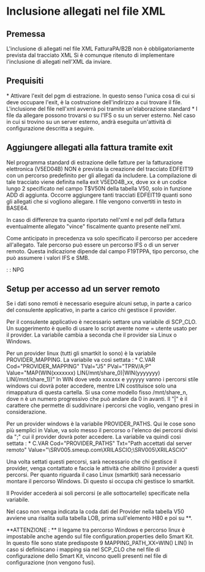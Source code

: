 # Inclusione allegati nel file XML

## Premessa
L'inclusione di allegati nel file XML FatturaPA/B2B non è obbligatoriamente prevista dal tracciato XML
Si è comunque ritenuto di implementare l'inclusione di allegati nell'XML da inviare.

## Prequisiti
\* Attivare l'exit del pgm di estrazione. In questo senso l'unica cosa di cui si deve occupare l'exit, è la costruzione dell'indirizzo a cui trovare il file. L'inclusione del file nell'xml avverrà poi tramite un'elaborazione standard
\* I file da allegare possono trovarsi o su l'IFS o su un server esterno. Nel caso in cui si trovino su un server esterno, andrà eseguita un'attività di configurazione descritta a seguire.

## Aggiungere allegati alla fattura tramite exit
Nel programma standard di estrazione delle fatture per la fatturazione elettronica (V5ED04B) NON è prevista la creazione del tracciato EDFEIT19 con un percorso predefinito per gli allegati da includere.
La compilazione di tale tracciato viene definita nella exit V5ED04B_xx, dove xx è un codice lungo 2 specificato nel campo T$V50N della tabella V50, solo in funzione ADD di aggiunta.
Occorre aggiungere tanti tracciati EDFEIT19 quanti sono gli allegati che si vogliono allegare.
I file vengono convertiti in testo in BASE64.

In caso di differenze tra quanto riportato nell'xml e nel pdf della fattura eventualmente allegato "vince" fiscalmente quanto presente nell'xml.

Come anticipato in precedenza va solo specificato il percorso per accedere all'allegato. Tale percorso può essere un percorso IFS o di un server remoto. Questa indicazione dipende dal campo F19TPPA, tipo percorso, che può assumere i valori IFS e SMB.

 :  : NPG

## Setup per accesso ad un server remoto
Se i dati sono remoti è necessario eseguire alcuni setup, in parte a carico del consulente applicativo, in parte a carico chi gestisce il provider.

Per il consulente applicativo è necessario settare una variabile di SCP_CLO. Un suggerimento è quello di usare lo script avente nome = utente usato per il provider.
La variabile cambia a seconda che il provider sia Linux o Windows.

Per un provider linux (tutti gli smartkit lo sono) è la variabile PROVIDER_MAPPING. La variabile va così settata : 
\* C.VAR Cod="PROVIDER_MAPPING" TVal="J5" PVal="TPRV/A;P" Value="MAP(WIN(xxxxxxx) LIN(/mnt/share_0)|WIN(yyyyyyy) LIN(/mnt/share_1))"
In WIN dove vedo xxxxxx e yyyyyy vanno i percorsi stile windows cui dovrà poter accedere, mentre
LIN costituisce solo una rimappatura di questa cartella. Si usa come modello fisso /mnt/share_n, dove n è un numero progressivo che può andare da 0 in avanti. Il "|" è il carattere che permette di suddivinare i percorsi che voglio, vengano presi in considerazione.

Per un provider windows è la variabile PROVIDER_PATHS. Qui le cose sono più semplici in Value, va solo messo il percorso o l'elenco dei percorsi divisi da ";" cui il provider dovrà poter accedere. La variabile va quindi così settata : 
\* C.VAR Cod="PROVIDER_PATHS" Txt="Path accettati dal server remoto" Value="\\SRV005.smeup.com\XRILASCIO;\\SRV005\XRILASCIO"

Una volta settati questi percorsi, sarà necessario che chi gestisce il provider, venga contattato e faccia le attività che abilitino il provider a questi percorsi. Per quanto riguarda il caso Linux (smartkit) sarà necessario montare il percorso Windows. Di questo si occupa chi gestisce lo smartkit.

Il Provider accederà ai soli percorsi (e alle sottocartelle) specificate nella variabile.

Nel caso non venga indicata la coda dati del Provider nella tabella V50 avviene una risalita sulla tabella LOB, prima sull'elemento H80 e poi su \*\*.

**ATTENZIONE : **
Il legame tra percorso Windows e percorso linux è impostabile anche agendo sul file configuration.properties dello Smart Kit.
In questo file sono state predisposte 9 MAPPING_PATH_XX=WIN() LIN()
In caso si definiscano i mapping sia nel SCP_CLO che nel file di configurazione dello Smart Kit, vincono quelli presenti nel file di configurazione (non vengono fusi).
